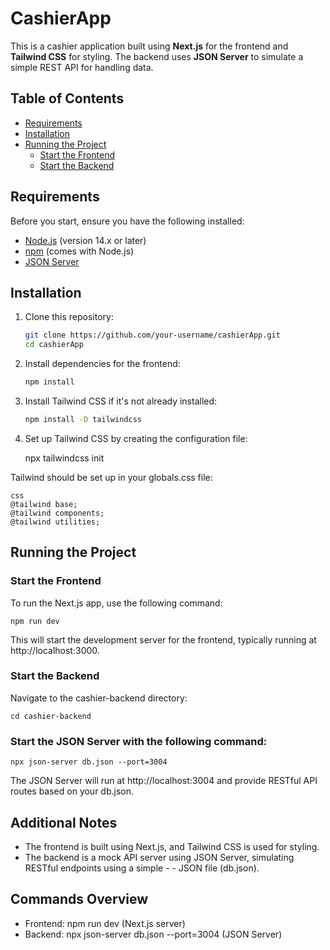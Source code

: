 # CashierApp

This is a cashier application built using **Next.js** for the frontend and **Tailwind CSS** for styling. The backend uses **JSON Server** to simulate a simple REST API for handling data.

## Table of Contents

- [Requirements](#requirements)
- [Installation](#installation)
- [Running the Project](#running-the-project)
  - [Start the Frontend](#start-the-frontend)
  - [Start the Backend](#start-the-backend)

## Requirements

Before you start, ensure you have the following installed:

- [Node.js](https://nodejs.org/) (version 14.x or later)
- [npm](https://www.npmjs.com/) (comes with Node.js)
- [JSON Server](https://www.npmjs.com/package/json-server)

## Installation

1.  Clone this repository:

    ```bash
    git clone https://github.com/your-username/cashierApp.git
    cd cashierApp
    ```

2.  Install dependencies for the frontend:

    ```bash
    npm install
    ```

3.  Install Tailwind CSS if it's not already installed:

    ```bash
    npm install -D tailwindcss
    ```

4.  Set up Tailwind CSS by creating the configuration file:

    npx tailwindcss init

Tailwind should be set up in your globals.css file:

    css
    @tailwind base;
    @tailwind components;
    @tailwind utilities;

## Running the Project

### Start the Frontend

To run the Next.js app, use the following command:

    npm run dev

This will start the development server for the frontend, typically running at http://localhost:3000.

### Start the Backend

Navigate to the cashier-backend directory:

    cd cashier-backend

### Start the JSON Server with the following command:

    npx json-server db.json --port=3004

The JSON Server will run at http://localhost:3004 and provide RESTful API routes based on your db.json.

## Additional Notes

- The frontend is built using Next.js, and Tailwind CSS is used for styling.
- The backend is a mock API server using JSON Server, simulating RESTful endpoints using a simple - - JSON file (db.json).

## Commands Overview

- Frontend: npm run dev (Next.js server)
- Backend: npx json-server db.json --port=3004 (JSON Server)
